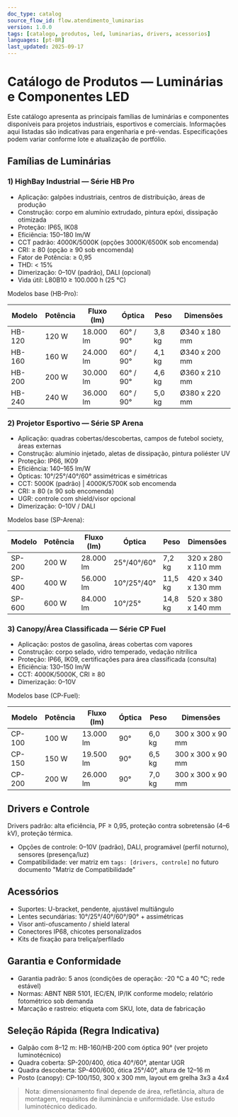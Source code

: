 ```yaml
---
doc_type: catalog
source_flow_id: flow.atendimento_luminarias
version: 1.0.0
tags: [catalogo, produtos, led, luminarias, drivers, acessorios]
languages: [pt-BR]
last_updated: 2025-09-17
---
```


# Catálogo de Produtos — Luminárias e Componentes LED

Este catálogo apresenta as principais famílias de luminárias e componentes disponíveis para projetos industriais, esportivos e comerciais. Informações aqui listadas são indicativas para engenharia e pré-vendas. Especificações podem variar conforme lote e atualização de portfólio.

## Famílias de Luminárias

### 1) HighBay Industrial — Série HB Pro

- Aplicação: galpões industriais, centros de distribuição, áreas de produção
- Construção: corpo em alumínio extrudado, pintura epóxi, dissipação otimizada
- Proteção: IP65, IK08
- Eficiência: 150–180 lm/W
- CCT padrão: 4000K/5000K (opções 3000K/6500K sob encomenda)
- CRI: ≥ 80 (opção ≥ 90 sob encomenda)
- Fator de Potência: ≥ 0,95
- THD: < 15%
- Dimerização: 0–10V (padrão), DALI (opcional)
- Vida útil: L80B10 ≥ 100.000 h (25 °C)

Modelos base (HB-Pro):

| Modelo | Potência | Fluxo (lm) | Óptica | Peso | Dimensões |
| --- | --- | --- | --- | --- | --- |
| HB-120 | 120 W | 18.000 lm | 60° / 90° | 3,8 kg | Ø340 x 180 mm |
| HB-160 | 160 W | 24.000 lm | 60° / 90° | 4,1 kg | Ø340 x 200 mm |
| HB-200 | 200 W | 30.000 lm | 60° / 90° | 4,6 kg | Ø360 x 210 mm |
| HB-240 | 240 W | 36.000 lm | 60° / 90° | 5,0 kg | Ø380 x 220 mm |

### 2) Projetor Esportivo — Série SP Arena

- Aplicação: quadras cobertas/descobertas, campos de futebol society, áreas externas
- Construção: alumínio injetado, aletas de dissipação, pintura poliéster UV
- Proteção: IP66, IK09
- Eficiência: 140–165 lm/W
- Ópticas: 10°/25°/40°/60° assimétricas e simétricas
- CCT: 5000K (padrão) | 4000K/5700K sob encomenda
- CRI: ≥ 80 (≥ 90 sob encomenda)
- UGR: controle com shield/visor opcional
- Dimerização: 0–10V / DALI

Modelos base (SP-Arena):

| Modelo | Potência | Fluxo (lm) | Óptica | Peso | Dimensões |
| --- | --- | --- | --- | --- | --- |
| SP-200 | 200 W | 28.000 lm | 25°/40°/60° | 7,2 kg | 320 x 280 x 110 mm |
| SP-400 | 400 W | 56.000 lm | 10°/25°/40° | 11,5 kg | 420 x 340 x 130 mm |
| SP-600 | 600 W | 84.000 lm | 10°/25° | 14,8 kg | 520 x 380 x 140 mm |

### 3) Canopy/Área Classificada — Série CP Fuel

- Aplicação: postos de gasolina, áreas cobertas com vapores
- Construção: corpo selado, vidro temperado, vedação nitrílica
- Proteção: IP66, IK09, certificações para área classificada (consulta)
- Eficiência: 130–150 lm/W
- CCT: 4000K/5000K, CRI ≥ 80
- Dimerização: 0–10V

Modelos base (CP-Fuel):

| Modelo | Potência | Fluxo (lm) | Óptica | Peso | Dimensões |
| --- | --- | --- | --- | --- | --- |
| CP-100 | 100 W | 13.000 lm | 90° | 6,0 kg | 300 x 300 x 90 mm |
| CP-150 | 150 W | 19.500 lm | 90° | 6,5 kg | 300 x 300 x 90 mm |
| CP-200 | 200 W | 26.000 lm | 90° | 7,0 kg | 300 x 300 x 90 mm |

## Drivers e Controle

Drivers padrão: alta eficiência, PF ≥ 0,95, proteção contra sobretensão (4–6 kV), proteção térmica.

- Opções de controle: 0–10V (padrão), DALI, programável (perfil noturno), sensores (presença/luz)
- Compatibilidade: ver matriz em `tags: [drivers, controle]` no futuro documento "Matriz de Compatibilidade"

## Acessórios

- Suportes: U-bracket, pendente, ajustável multiângulo
- Lentes secundárias: 10°/25°/40°/60°/90° + assimétricas
- Visor anti-ofuscamento / shield lateral
- Conectores IP68, chicotes personalizados
- Kits de fixação para treliça/perfilado

## Garantia e Conformidade

- Garantia padrão: 5 anos (condições de operação: -20 °C a 40 °C; rede estável)
- Normas: ABNT NBR 5101, IEC/EN, IP/IK conforme modelo; relatório fotométrico sob demanda
- Marcação e rastreio: etiqueta com SKU, lote, data de fabricação

## Seleção Rápida (Regra Indicativa)

- Galpão com 8–12 m: HB-160/HB-200 com óptica 90° (ver projeto luminotécnico)
- Quadra coberta: SP-200/400, ótica 40°/60°, atentar UGR
- Quadra descoberta: SP-400/600, ótica 25°/40°, altura de 12–16 m
- Posto (canopy): CP-100/150, 300 x 300 mm, layout em grelha 3x3 a 4x4

> Nota: dimensionamento final depende de área, refletância, altura de montagem, requisitos de iluminância e uniformidade. Use estudo luminotécnico dedicado.


